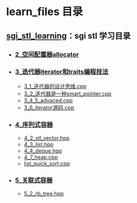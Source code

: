 # learn_files 目录

## [sgi_stl_learning](https://github.com/YaJunCui/learn_files/tree/master/sgi_stl_learning)：sgi stl 学习目录

* ### [2_空间配置器allocator](https://github.com/YaJunCui/learn_files/tree/master/sgi_stl_learning/2_空间配置器allocator)

* ### [3_迭代器iterator和traits编程技法](https://github.com/YaJunCui/learn_files/tree/master/sgi_stl_learning/3_迭代器iterator和traits编程技法)

  * [3_1_迭代器的设计思维.cpp](https://github.com/YaJunCui/learn_files/tree/master/sgi_stl_learning/3_迭代器iterator和traits编程技法/3_1_迭代器的设计思维.cpp)
  * [3_2_迭代器是一种smart_pointer.cpp](https://github.com/YaJunCui/learn_files/tree/master/sgi_stl_learning/3_迭代器iterator和traits编程技法/3_2_迭代器是一种smart_pointer.cpp)
  * [3_4_5_advaced.cpp](https://github.com/YaJunCui/learn_files/tree/master/sgi_stl_learning/3_迭代器iterator和traits编程技法/3_4_5_advaced.cpp)
  * [3_6_iterator源码.cpp](https://github.com/YaJunCui/learn_files/tree/master/sgi_stl_learning/3_迭代器iterator和traits编程技法/3_6_iterator源码.cpp)

* ### [4_序列式容器](https://github.com/YaJunCui/learn_files/tree/master/sgi_stl_learning/4_序列式容器)

  * [4_2_stl_vector.hpp](https://github.com/YaJunCui/learn_files/tree/master/sgi_stl_learning/4_序列式容器/4_2_stl_vector.hpp)
  * [4_3_list.hpp](https://github.com/YaJunCui/learn_files/tree/master/sgi_stl_learning/4_序列式容器/4_3_list.hpp)
  * [4_4_deque.hpp](https://github.com/YaJunCui/learn_files/tree/master/sgi_stl_learning/4_序列式容器/4_4_deque.hpp)
  * [4_7_heap.cpp](https://github.com/YaJunCui/learn_files/tree/master/sgi_stl_learning/4_序列式容器/4_7_heap.cpp)
  * [list_quick_sort.cpp](https://github.com/YaJunCui/learn_files/tree/master/sgi_stl_learning/4_序列式容器/list_quick_sort.cpp)

* ### [5_关联式容器](https://github.com/YaJunCui/learn_files/tree/master/sgi_stl_learning/5_关联式容器)

  * [5_2_rb_tree.hpp](https://github.com/YaJunCui/learn_files/tree/master/sgi_stl_learning/5_关联式容器/5_2_rb_tree.hpp)
